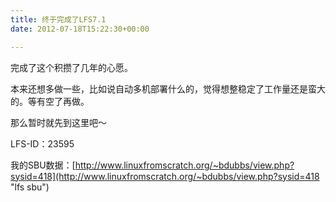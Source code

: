 ```yaml
---
title: 终于完成了LFS7.1
date: 2012-07-18T15:22:30+00:00

---
```

完成了这个积攒了几年的心愿。

本来还想多做一些，比如说自动多机部署什么的，觉得想整稳定了工作量还是蛮大的。等有空了再做。

那么暂时就先到这里吧～

LFS-ID：23595

我的SBU数据：[http://www.linuxfromscratch.org/~bdubbs/view.php?sysid=418](http://www.linuxfromscratch.org/~bdubbs/view.php?sysid=418 "lfs sbu")
